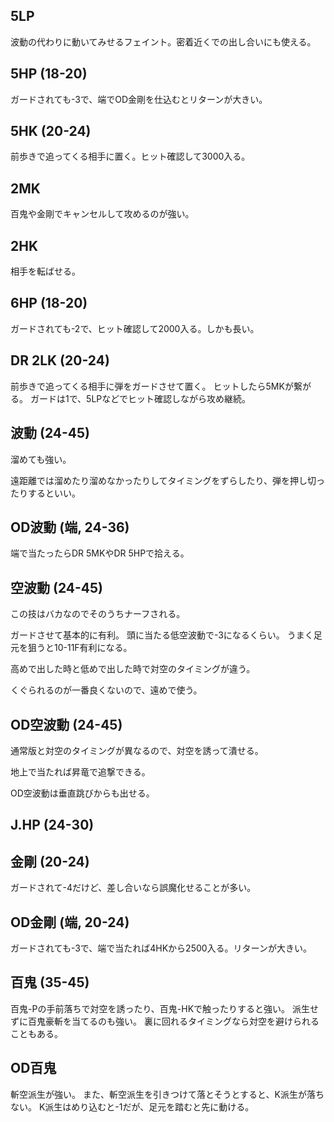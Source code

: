 ## 5LP

波動の代わりに動いてみせるフェイント。密着近くでの出し合いにも使える。

## 5HP (18-20)

ガードされても-3で、端でOD金剛を仕込むとリターンが大きい。

## 5HK (20-24)

前歩きで追ってくる相手に置く。ヒット確認して3000入る。

## 2MK

百鬼や金剛でキャンセルして攻めるのが強い。

## 2HK

相手を転ばせる。

## 6HP (18-20)

ガードされても-2で、ヒット確認して2000入る。しかも長い。

## DR 2LK (20-24)

前歩きで追ってくる相手に弾をガードさせて置く。
ヒットしたら5MKが繋がる。
ガードは1で、5LPなどでヒット確認しながら攻め継続。

## 波動 (24-45)

溜めても強い。

遠距離では溜めたり溜めなかったりしてタイミングをずらしたり、弾を押し切ったりするといい。

## OD波動 (端, 24-36)

端で当たったらDR 5MKやDR 5HPで拾える。

## 空波動 (24-45)

この技はバカなのでそのうちナーフされる。

ガードさせて基本的に有利。
頭に当たる低空波動で-3になるくらい。
うまく足元を狙うと10-11F有利になる。

高めで出した時と低めで出した時で対空のタイミングが違う。

くぐられるのが一番良くないので、遠めで使う。

## OD空波動 (24-45)

通常版と対空のタイミングが異なるので、対空を誘って潰せる。

地上で当たれば昇竜で追撃できる。

OD空波動は垂直跳びからも出せる。

## J.HP (24-30)

## 金剛 (20-24)

ガードされて-4だけど、差し合いなら誤魔化せることが多い。

## OD金剛 (端, 20-24)

ガードされても-3で、端で当たれば4HKから2500入る。リターンが大きい。

## 百鬼 (35-45)

百鬼-Pの手前落ちで対空を誘ったり、百鬼-HKで触ったりすると強い。
派生せずに百鬼豪斬を当てるのも強い。
裏に回れるタイミングなら対空を避けられることもある。

## OD百鬼

斬空派生が強い。
また、斬空派生を引きつけて落とそうとすると、K派生が落ちない。
K派生はめり込むと-1だが、足元を踏むと先に動ける。

